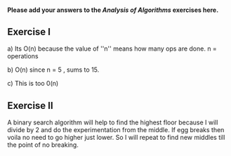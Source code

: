 #### Please add your answers to the ***Analysis of  Algorithms*** exercises here.

## Exercise I

a) Its O(n) because the value of ''n'' means how many ops are done. n = operations


b) O(n) since n = 5 , sums to 15.


c) This is too 0(n)

## Exercise II

A binary search algorithm will help to find the highest floor because I will divide by 2 and do the experimentation from the middle. If egg breaks then voila  no need to go higher just lower. So I will repeat to find new middles till the point of no breaking.
